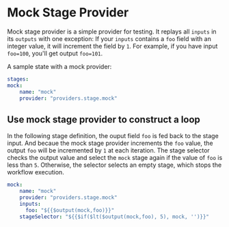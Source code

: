 # Mock Stage Provider

Mock stage provider is a simple provider for testing. It replays all `inputs` in its `outputs` with one exception: If your `inputs` contains a `foo` field with an integer value, it will increment the field by `1`. For example, if you have input `foo=100`, you'll get output `foo=101`.

A sample state with a mock provider:

```yaml
stages:
mock:
    name: "mock"
    provider: "providers.stage.mock"   
```

## Use mock stage provider to construct a loop

In the following stage definition, the ouput field `foo` is fed back to the stage input. And becaue the mock stage provider increments the `foo` value, the output `foo` will be incremented by `1` at each iteration. The stage selector checks the output value and select the `mock` stage again if the value of `foo` is less than `5`. Otherwise, the selector selects an empty stage, which stops the workflow execution. 

```yaml
mock:
    name: "mock"
    provider: "providers.stage.mock"
    inputs:
      foo: "${{$output(mock,foo)}}"
    stageSelector: "${{$if($lt($output(mock,foo), 5), mock, '')}}"
```
